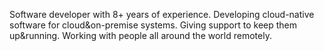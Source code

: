 Software developer with 8+ years of experience. Developing cloud-native software for cloud&on-premise systems. Giving support to keep them up&running. Working with people all around the world remotely. 
